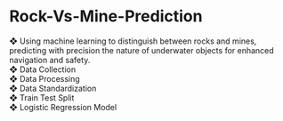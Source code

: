 ﻿# Rock-Vs-Mine-Prediction

❖ Using machine learning to distinguish between rocks and mines, predicting with precision the nature of
underwater objects for enhanced navigation and safety.  
❖ Data Collection  
❖ Data Processing  
❖ Data Standardization  
❖ Train Test Split  
❖ Logistic Regression Model  
